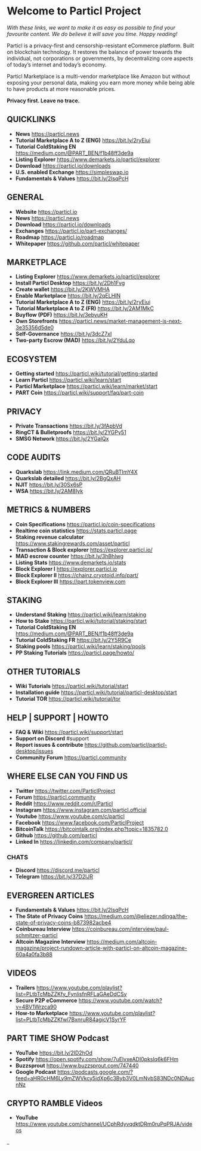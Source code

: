# Welcome to Particl Project

*With these links, we want to make it as easy as possible to find your favourite content. We do believe it will save you time. Happy reading!*

Particl is a privacy-first and censorship-resistant eCommerce platform. Built on blockchain technology. It restores the balance of power towards the individual, not corporations or governments, by decentralizing core aspects of today’s internet and today’s economy.

Particl Marketplace is a multi-vendor marketplace like Amazon but without exposing your personal data, making you earn more money while being able to have products at more reasonable prices. 

**Privacy first. Leave no trace.**

## QUICKLINKS

* **News** https://particl.news
* **Tutorial Marketplace A to Z (ENG)** https://bit.ly/2ryEiui  
* **Tutorial ColdStaking EN** https://medium.com/@PART_BEN/f1b48ff3de9a
* **Listing Explorer** https://www.demarkets.io/particl/explorer
* **Download** https://particl.io/downloads
* **U.S. enabled Exchange** https://simpleswap.io
* **Fundamentals & Values** https://bit.ly/2IsqPcH

## GENERAL

* **Website** https://particl.io 
* **News** https://particl.news 
* **Download** https://particl.io/downloads 
* **Exchanges** https://particl.io/part-exchanges/ 
* **Roadmap** https://particl.io/roadmap 
* **Whitepaper** https://github.com/particl/whitepaper 

## MARKETPLACE

* **Listing Explorer** https://www.demarkets.io/particl/explorer
* **Install Particl Desktop** https://bit.ly/2Dh1Fvg  
* **Create wallet** https://bit.ly/2KWVMHA  
* **Enable Marketplace** https://bit.ly/2qELHIN  
* **Tutorial Marketplace A to Z (ENG)** https://bit.ly/2ryEiui  
* **Tutorial Marketplace A to Z (FR)** https://bit.ly/2AM1MkC
* **Buyflow (PDF)** https://bit.ly/3ebyuKH
* **Own Storefronts** https://particl.news/market-management-is-next-3e35356d5de0
* **Self-Governance** https://bit.ly/3dcZ7xI
* **Two-party Escrow (MAD)** https://bit.ly/2YduLqo
 
## ECOSYSTEM

* **Getting started** https://particl.wiki/tutorial/getting-started 
* **Learn Particl** https://particl.wiki/learn/start 
* **Particl Marketplace** https://particl.wiki/learn/market/start 
* **PART Coin** https://particl.wiki/support/faq/part-coin 

## PRIVACY

* **Private Transactions** https://bit.ly/3fApbVd
* **RingCT & Bulletproofs** https://bit.ly/2YGPy51
* **SMSG Network** https://bit.ly/2YGaIQx

## CODE AUDITS

* **Quarkslab** https://link.medium.com/QRuBTImY4X
* **Quarkslab detailed** https://bit.ly/2BgQxAH
* **NJIT** https://bit.ly/30Sx6sP
* **WSA** https://bit.ly/2AM8Iyk


## METRICS & NUMBERS

* **Coin Specifications** https://particl.io/coin-specifications 
* **Realtime coin statistics** https://stats.particl.page 
* **Staking revenue calculator** https://www.stakingrewards.com/asset/particl 
* **Transaction & Block explorer** https://explorer.particl.io/ 
* **MAD escrow counter** https://bit.ly/3hBhlwg
* **Listing Stats** https://www.demarkets.io/stats
* **Block Explorer I** https://explorer.particl.io
* **Block Explorer II** https://chainz.cryptoid.info/part/
* **Block Explorer III** https://part.tokenview.com

## STAKING

* **Understand Staking** https://particl.wiki/learn/staking
* **How to Stake** https://particl.wiki/tutorial/staking/start 
* **Tutorial ColdStaking EN** https://medium.com/@PART_BEN/f1b48ff3de9a
* **Tutorial ColdStaking FR** https://bit.ly/2Y5R9Ce
* **Staking pools** https://particl.wiki/learn/staking/pools
* **PP Staking Tutorials** https://particl.page/howto/

## OTHER TUTORIALS

* **Wiki Tutorials** https://particl.wiki/tutorial/start 
* **Installation guide** https://particl.wiki/tutorial/particl-desktop/start 
* **Tutorial TOR** https://particl.wiki/tutorial/tor 

## HELP | SUPPORT | HOWTO 

* **FAQ & Wiki** https://particl.wiki/support/start 
* **Support on Discord** #support
* **Report issues & contribute** https://github.com/particl/particl-desktop/issues
* **Community Forum** https://particl.community 

## WHERE ELSE CAN YOU FIND US

* **Twitter** https://twitter.com/ParticlProject
* **Forum** https://particl.community  
* **Reddit** https://www.reddit.com/r/Particl 
* **Instagram** https://www.instagram.com/particl.official 
* **Youtube** https://www.youtube.com/c/particl 
* **Facebook** https://www.facebook.com/ParticlProject 
* **BitcoinTalk** https://bitcointalk.org/index.php?topic=1835782.0 
* **Github** https://github.com/particl 
* **Linked In** https://linkedin.com/company/particl/ 

### CHATS

* **Discord** https://discord.me/particl
* **Telegram** https://bit.ly/37D2lJR

## EVERGREEN ARTICLES

* **Fundamentals & Values** https://bit.ly/2IsqPcH
* **The State of Privacy Coins** https://medium.com/@eliezer.ndinga/the-state-of-privacy-coins-b873982acbe4 
* **Coinbureau Interview** https://coinbureau.com/interview/paul-schmitzer-particl 
* **Altcoin Magazine Interview** https://medium.com/altcoin-magazine/project-rundown-article-with-particl-on-altcoin-magazine-60a4a0fa3b88

## VIDEOS

* **Trailers** https://www.youtube.com/playlist?list=PLtbTcMbZZKfy_FynlisfnRFLaGAeDdCSy
* **Secure P2P eCommerce** https://www.youtube.com/watch?v=4BV1Wrzca90
* **How-to Marketplace** https://www.youtube.com/playlist?list=PLtbTcMbZZKfwl7BxnruR84agicV1SyrYF

## PART TIME SHOW  Podcast

* **YouTube** https://bit.ly/2ID2hOd
* **Spotify** https://open.spotify.com/show/7uElvxeADI0pkslq6k6FHm
* **Buzzsprout** https://www.buzzsprout.com/747440
* **Google Podcast** https://podcasts.google.com/?feed=aHR0cHM6Ly9mZWVkcy5idXp6c3Byb3V0LmNvbS83NDc0NDAucnNz 


## CRYPTO RAMBLE Videos

* **YouTube** https://www.youtube.com/channel/UCphRdyvqdktDRm0ruPqPRJA/videos

_
